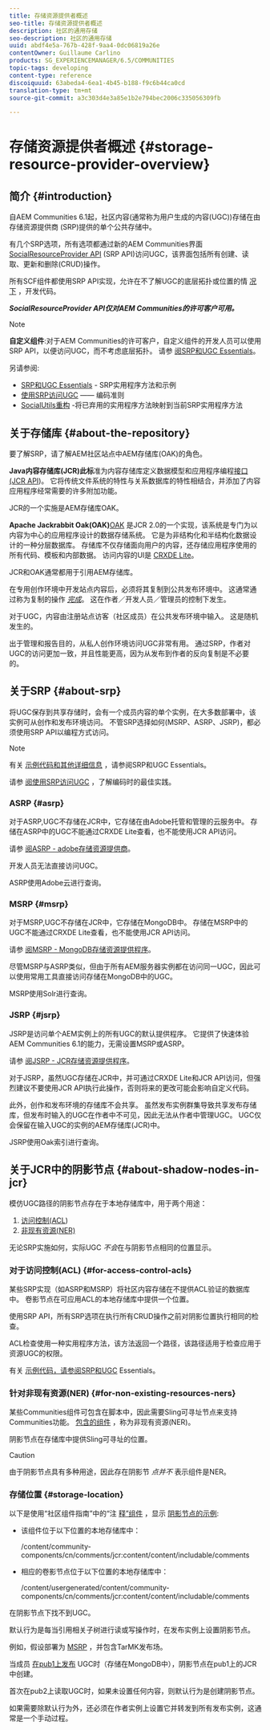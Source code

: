 ```yaml
---
title: 存储资源提供者概述
seo-title: 存储资源提供者概述
description: 社区的通用存储
seo-description: 社区的通用存储
uuid: abdf4e5a-767b-428f-9aa4-0dc06819a26e
contentOwner: Guillaume Carlino
products: SG_EXPERIENCEMANAGER/6.5/COMMUNITIES
topic-tags: developing
content-type: reference
discoiquuid: 63abeda4-6ea1-4b45-b188-f9c6b44ca0cd
translation-type: tm+mt
source-git-commit: a3c303d4e3a85e1b2e794bec2006c335056309fb

---
```



# 存储资源提供者概述 {#storage-resource-provider-overview}

## 简介 {#introduction}

自AEM Communities 6.1起，社区内容(通常称为用户生成的内容(UGC))存储在由存储资源提供商 [](working-with-srp.md) (SRP)提供的单个公共存储中。

有几个SRP选项，所有选项都通过新的AEM Communities界面 [SocialResourceProvider API](srp-and-ugc.md) (SRP API)访问UGC，该界面包括所有创建、读取、更新和删除(CRUD)操作。

所有SCF组件都使用SRP API实现，允许在不了解UGC的底层拓扑或位置的情 [况下](topologies.md) ，开发代码。

***SocialResourceProvider API仅对AEM Communities的许可客户可用。***

>[!NOTE]
>
>**自定义组件**:对于AEM Communities的许可客户，自定义组件的开发人员可以使用SRP API，以便访问UGC，而不考虑底层拓扑。 请参 [阅SRP和UGC Essentials](srp-and-ugc.md)。

另请参阅:

* [SRP和UGC Essentials](srp-and-ugc.md) - SRP实用程序方法和示例
* [使用SRP访问UGC](accessing-ugc-with-srp.md) —— 编码准则
* [SocialUtils重构](socialutils.md) -将已弃用的实用程序方法映射到当前SRP实用程序方法

## 关于存储库 {#about-the-repository}

要了解SRP，请了解AEM社区站点中AEM存储库(OAK)的角色。

**Java内容存储库(JCR)此标**&#x200B;准为内容存储库定义数据模型和应用程序编程[接口(JCR API](https://jackrabbit.apache.org/jcr/jcr-api.html))。 它将传统文件系统的特性与关系数据库的特性相结合，并添加了内容应用程序经常需要的许多附加功能。

JCR的一个实施是AEM存储库OAK。

**Apache Jackrabbit Oak(OAK)**[OAK](../../help/sites-deploying/platform.md) 是JCR 2.0的一个实现，该系统是专门为以内容为中心的应用程序设计的数据存储系统。 它是为非结构化和半结构化数据设计的一种分层数据库。 存储库不仅存储面向用户的内容，还存储应用程序使用的所有代码、模板和内部数据。 访问内容的UI是 [CRXDE Lite](../../help/sites-developing/developing-with-crxde-lite.md)。

JCR和OAK通常都用于引用AEM存储库。

在专用创作环境中开发站点内容后，必须将其复制到公共发布环境中。 这通常通过称为复制的操作 *[完成](deploy-communities.md#replication-agents-on-author)*。 这在作者／开发人员／管理员的控制下发生。

对于UGC，内容由注册站点访客（社区成员）在公共发布环境中输入。 这是随机发生的。

出于管理和报告目的，从私人创作环境访问UGC非常有用。 通过SRP，作者对UGC的访问更加一致，并且性能更高，因为从发布到作者的反向复制是不必要的。

## 关于SRP {#about-srp}

将UGC保存到共享存储时，会有一个成员内容的单个实例，在大多数部署中，该实例可从创作和发布环境访问。 不管SRP选择如何(MSRP、ASRP、JSRP)，都必须使用SRP API以编程方式访问。

>[!NOTE]
>
>有关 [示例代码和其他详细信息](srp-and-ugc.md) ，请参阅SRP和UGC Essentials。
>
>请参 [阅使用SRP访问UGC](accessing-ugc-with-srp.md) ，了解编码时的最佳实践。

### ASRP {#asrp}

对于ASRP,UGC不存储在JCR中，它存储在由Adobe托管和管理的云服务中。 存储在ASRP中的UGC不能通过CRXDE Lite查看，也不能使用JCR API访问。

请参 [阅ASRP - adobe存储资源提供商](asrp.md)。

开发人员无法直接访问UGC。

ASRP使用Adobe云进行查询。

### MSRP {#msrp}

对于MSRP,UGC不存储在JCR中，它存储在MongoDB中。 存储在MSRP中的UGC不能通过CRXDE Lite查看，也不能使用JCR API访问。

请参 [阅MSRP - MongoDB存储资源提供程序](msrp.md)。

尽管MSRP与ASRP类似，但由于所有AEM服务器实例都在访问同一UGC，因此可以使用常用工具直接访问存储在MongoDB中的UGC。

MSRP使用Solr进行查询。

### JSRP {#jsrp}

JSRP是访问单个AEM实例上的所有UGC的默认提供程序。 它提供了快速体验AEM Communities 6.1的能力，无需设置MSRP或ASRP。

请参 [阅JSRP - JCR存储资源提供程序](jsrp.md)。

对于JSRP，虽然UGC存储在JCR中，并可通过CRXDE Lite和JCR API访问，但强烈建议不要使用JCR API执行此操作，否则将来的更改可能会影响自定义代码。

此外，创作和发布环境的存储库不会共享。 虽然发布实例群集导致共享发布存储库，但发布时输入的UGC在作者中不可见，因此无法从作者中管理UGC。 UGC仅会保留在输入UGC的实例的AEM存储库(JCR)中。

JSRP使用Oak索引进行查询。

## 关于JCR中的阴影节点 {#about-shadow-nodes-in-jcr}

模仿UGC路径的阴影节点存在于本地存储库中，用于两个用途：

1. [访问控制(ACL](#for-access-control-acls))
1. [非现有资源(NER)](#for-non-existing-resources-ners)

无论SRP实施如何，实际UGC *不会*在与阴影节点相同的位置显示。

### 对于访问控制(ACL) {#for-access-control-acls}

某些SRP实现（如ASRP和MSRP）将社区内容存储在不提供ACL验证的数据库中。 卷影节点在可应用ACL的本地存储库中提供一个位置。

使用SRP API，所有SRP选项在执行所有CRUD操作之前对阴影位置执行相同的检查。

ACL检查使用一种实用程序方法，该方法返回一个路径，该路径适用于检查应用于资源UGC的权限。

有关 [示例代码，请参阅SRP和UGC](srp-and-ugc.md) Essentials。

### 针对非现有资源(NER) {#for-non-existing-resources-ners}

某些Communities组件可包含在脚本中，因此需要Sling可寻址节点来支持Communities功能。 [包含的组件](scf.md#add-or-include-a-communities-component) ，称为非现有资源(NER)。

阴影节点在存储库中提供Sling可寻址的位置。

>[!CAUTION]
>
>由于阴影节点具有多种用途，因此存在阴影节 *点并不* 表示组件是NER。

### 存储位置 {#storage-location}

以下是使用“社区组件指南”中的“注 [释”组件](http://localhost:4502/content/community-components/en/comments.html) ，显示 [阴影节点的示例](components-guide.md):

* 该组件位于以下位置的本地存储库中：

   /content/community-components/cn/comments/jcr:content/content/includable/comments

* 相应的卷影节点位于以下位置的本地存储库中：

   /content/usergenerated/content/community-components/cn/comments/jcr:content/content/includable/comments

在阴影节点下找不到UGC。

默认行为是每当引用相关子树进行读或写操作时，在发布实例上设置阴影节点。

例如，假设部署为 [MSRP](msrp.md) ，并包含TarMK发布场。

当成员 [在pub1上发布](users.md) UGC时（存储在MongoDB中），阴影节点在pub1上的JCR中创建。

首次在pub2上读取UGC时，如果未设置任何内容，则默认行为是创建阴影节点。

如果需要除默认行为外，还必须在作者实例上设置它并转发到所有发布实例，这通常是一个手动过程。
